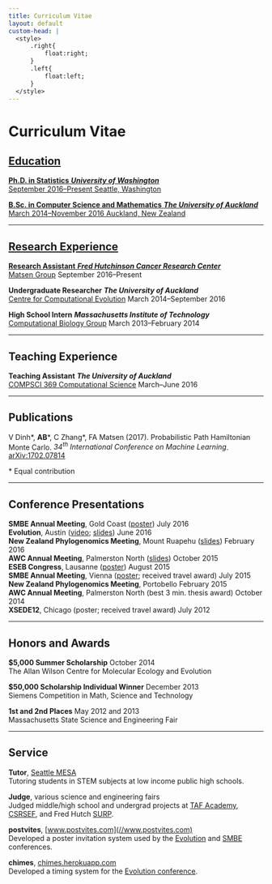 ```yaml
---
title: Curriculum Vitae
layout: default
custom-head: |
  <style>
      .right{
          float:right;
      }
      .left{
          float:left;
      }
  </style>
---
```


# Curriculum Vitae <a href="//latexonline.cc/compile?git=https://github.com/armanbilge/cv&command=xelatex&target=cv.tex&download=armanbilge_cv.pdf"><span style="font-size: 24px" class="mega-octicon octicon-file-pdf">

## Education

<span class="left">**Ph.D. in Statistics**</span>
<span class="right">**_University of Washington_**</span><br/>
<span class="left">September 2016–Present</span>
<span class="right">Seattle, Washington</span><br/>

<span class="left">**B.Sc. in Computer Science and Mathematics**</span>
<span class="right">**_The University of Auckland_**</span><br/>
<span class="left">March 2014–November 2016</span>
<span class="right">Auckland, New Zealand</span><br/>

---

## Research Experience

<span class="left">**Research Assistant**</span>
<span class="right">**_Fred Hutchinson Cancer Research Center_**</span><br/>
<span class="left">[Matsen Group](//matsen.group)</span>
<span class="right">September 2016–Present</span><br/>

<span class="left">**Undergraduate Researcher**</span>
<span class="right">**_The University of Auckland_**</span><br/>
<span class="left">[Centre for Computational Evolution](//compevol.auckland.ac.nz)</span>
<span class="right">March 2014–September 2016</span><br/>

<span class="left">**High School Intern**</span>
<span class="right">**_Massachusetts Institute of Technology_**</span><br/>
<span class="left">[Computational Biology Group](//compbio.mit.edu)</span>
<span class="right">March 2013–February 2014</span><br/>

---

## Teaching Experience

<span class="left">**Teaching Assistant**</span>
<span class="right">**_The University of Auckland_**</span><br/>
<span class="left">[COMPSCI 369 Computational Science](//www.cs.auckland.ac.nz/courses/compsci369s1c/)</span>
<span class="right">March–June 2016</span><br/>

---

## Publications

V Dinh\*, **AB**\*, C Zhang\*, FA Matsen (2017). Probabilistic Path Hamiltonian Monte Carlo. *34<sup>th</sup> International Conference on Machine Learning*. [arXiv:1702.07814](//arxiv.org/abs/1702.07814)

\* Equal contribution

---

## Conference Presentations

<span class="left">**SMBE Annual Meeting**, Gold Coast ([poster](//doi.org/10.5281/zenodo.56495))</span>
<span class="right">July 2016</span><br/>
<span class="left">**Evolution**, Austin ([video](//www.youtube.com/watch?v=Vdas0hNneMo); [slides](//doi.org/10.5281/zenodo.55957))</span>
<span class="right">June 2016</span><br/>
<span class="left">**New Zealand Phylogenomics Meeting**, Mount Ruapehu ([slides](//doi.org/10.5281/zenodo.46350))</span>
<span class="right">February 2016</span><br/>
<span class="left">**AWC Annual Meeting**, Palmerston North ([slides](//doi.org/10.5281/zenodo.32808))</span>
<span class="right">October 2015</span><br/>
<span class="left">**ESEB Congress**, Lausanne ([poster](//doi.org/10.5281/zenodo.22305))</span>
<span class="right">August 2015</span><br/>
<span class="left">**SMBE Annual Meeting**, Vienna ([poster](//doi.org/10.6084/m9.figshare.1473743); received travel award)</span>
<span class="right">July 2015</span><br/>
<span class="left">**New Zealand Phylogenomics Meeting**, Portobello</span>
<span class="right">February 2015</span><br/>
<span class="left">**AWC Annual Meeting**, Palmerston North (best 3 min. thesis award)</span>
<span class="right">October 2014</span><br/>
<span class="left">**XSEDE12**, Chicago (poster; received travel award)</span>
<span class="right">July 2012</span><br/>

---

## Honors and Awards

<span class="left">**$5,000 Summer Scholarship**</span>
<span class="right">October 2014</span><br/>
The Allan Wilson Centre for Molecular Ecology and Evolution

<span class="left">**$50,000 Scholarship Individual Winner**</span>
<span class="right">December 2013</span><br/>
Siemens Competition in Math, Science and Technology

<span class="left">**1st and 2nd Places**</span>
<span class="right">May 2012 and 2013</span><br/>
Massachusetts State Science and Engineering Fair

---

## Service

**Tutor**, [Seattle MESA](http://seattlemesa.org/) <br/>
Tutoring students in STEM subjects at low income public high schools.

**Judge**, various science and engineering fairs <br/>
Judged middle/high school and undergrad projects at [TAF Academy](http://techaccess.org/academy/), [CSRSEF](http://www.bellevuecollege.edu/sciencefair/), and Fred Hutch [SURP](//www.fredhutch.org/en/education-training/undergraduate-students.html).

**postvites**, [www.postvites.com](//www.postvites.com) <br/>
Developed a poster invitation system used by the [Evolution](//www.evolutionmeetings.org) and [SMBE](//www.smbe.org) conferences.

**chimes**, [chimes.herokuapp.com](//chimes.herokuapp.com) <br/>
Developed a timing system for the [Evolution conference](//www.evolutionmeetings.org).
